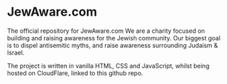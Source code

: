 # JewAware.com
 The official repository for JewAware.com
 We are a charity focused on building and raising awareness for the Jewish community.
 Our biggest goal is to dispel antisemitic myths, and raise awareness surrounding Judaism & Israel.

The project is written in vanilla HTML, CSS and JavaScript, whilst being hosted on CloudFlare, linked to this github repo.
